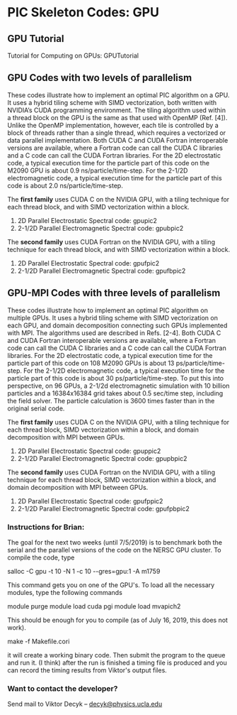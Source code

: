# PIC Skeleton Codes:  GPU

## GPU Tutorial

Tutorial for Computing on GPUs: GPUTutorial



## GPU Codes with two levels of parallelism

These codes illustrate how to implement an optimal PIC algorithm on a GPU. It uses a hybrid tiling scheme with SIMD vectorization, both written with NVIDIA’s CUDA programming environment. The tiling algorithm used within a thread block on the GPU is the same as that used with OpenMP (Ref. [4]). Unlike the OpenMP implementation, however, each tile is controlled by a block of threads rather than a single thread, which requires a vectorized or data parallel implementation. Both CUDA C and CUDA Fortran interoperable versions are available, where a Fortran code can call the CUDA C libraries and a C code can call the CUDA Fortran libraries. For the 2D electrostatic code, a typical execution time for the particle part of this code on the M2090 GPU is about 0.9 ns/particle/time-step. For the 2-1/2D electromagnetic code, a typical execution time for the particle part of this code is about 2.0 ns/particle/time-step.

 

The __first family__ uses CUDA C on the NVIDIA GPU, with a tiling technique for each thread block, and with SIMD vectorization within a block.

1. 2D Parallel Electrostatic Spectral code:  gpupic2
2. 2-1/2D Parallel Electromagnetic Spectral code:  gpubpic2

The __second family__ uses CUDA Fortran on the NVIDIA GPU, with a tiling technique for each thread block, and with SIMD vectorization within a block.

1. 2D Parallel Electrostatic Spectral code:  gpufpic2
2. 2-1/2D Parallel Electromagnetic Spectral code:  gpufbpic2



## GPU-MPI Codes with three levels of parallelism

These codes illustrate how to implement an optimal PIC algorithm on multiple GPUs. It uses a hybrid tiling scheme with SIMD vectorization on each GPU, and domain decomposition connecting such GPUs implemented with MPI. The algorithms used are described in Refs. [2-4]. Both CUDA C and CUDA Fortran interoperable versions are available, where a Fortran code can call the CUDA C libraries and a C code can call the CUDA Fortran libraries. For the 2D electrostatic code, a typical execution time for the particle part of this code on 108 M2090 GPUs is about 13 ps/particle/time-step. For the 2-1/2D electromagnetic code, a typical execution time for the particle part of this code is about 30 ps/particle/time-step. To put this into perspective, on 96 GPUs, a 2-1/2d electromagnetic simulation with 10 billion particles and a 16384x16384 grid takes about 0.5 sec/time step, including the field solver. The particle calculation is 3600 times faster than in the original serial code.



The __first family__ uses CUDA C on the NVIDIA GPU, with a tiling technique for each thread block, SIMD vectorization within a block, and domain decomposition with MPI between GPUs.

1. 2D Parallel Electrostatic Spectral code:  gpuppic2
2. 2-1/2D Parallel Electromagnetic Spectral code:  gpupbpic2

The __second family__ uses CUDA Fortran on the NVIDIA GPU, with a tiling technique for each thread block, SIMD vectorization within a block, and domain decomposition with MPI between GPUs.

1. 2D Parallel Electrostatic Spectral code:  gpufppic2
2. 2-1/2D Parallel Electromagnetic Spectral code:  gpufpbpic2

### Instructions for Brian:

The goal for the next two weeks (until 7/5/2019) is to benchmark both the serial and the parallel versions of the code on the NERSC GPU cluster.  To compile the code, type

salloc -C gpu -t 10 -N 1 -c 10 --gres=gpu:1 -A m1759

This command gets you on one of the GPU's.  To load all the necessary modules, type the following commands

module purge
module load cuda pgi
module load mvapich2

This should be enough for you to compile (as of July 16, 2019, this does not work).  

make -f Makefile.cori

it will create a working binary code.  Then submit the program to the queue and run it.  (I think) after the run is finished a timing file is produced and you can record the timing results from Viktor's output files.




### Want to contact the developer?

Send mail to Viktor Decyk – decyk@physics.ucla.edu 


